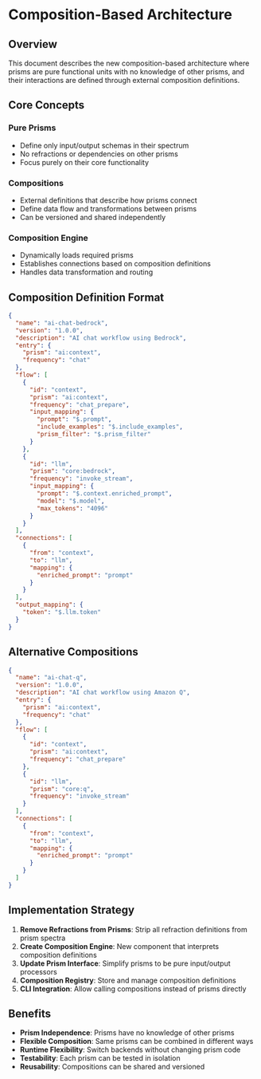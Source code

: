 # Composition-Based Architecture

## Overview

This document describes the new composition-based architecture where prisms are pure functional units with no knowledge of other prisms, and their interactions are defined through external composition definitions.

## Core Concepts

### Pure Prisms
- Define only input/output schemas in their spectrum
- No refractions or dependencies on other prisms
- Focus purely on their core functionality

### Compositions
- External definitions that describe how prisms connect
- Define data flow and transformations between prisms
- Can be versioned and shared independently

### Composition Engine
- Dynamically loads required prisms
- Establishes connections based on composition definitions
- Handles data transformation and routing

## Composition Definition Format

```json
{
  "name": "ai-chat-bedrock",
  "version": "1.0.0",
  "description": "AI chat workflow using Bedrock",
  "entry": {
    "prism": "ai:context",
    "frequency": "chat"
  },
  "flow": [
    {
      "id": "context",
      "prism": "ai:context",
      "frequency": "chat_prepare",
      "input_mapping": {
        "prompt": "$.prompt",
        "include_examples": "$.include_examples",
        "prism_filter": "$.prism_filter"
      }
    },
    {
      "id": "llm",
      "prism": "core:bedrock", 
      "frequency": "invoke_stream",
      "input_mapping": {
        "prompt": "$.context.enriched_prompt",
        "model": "$.model",
        "max_tokens": "4096"
      }
    }
  ],
  "connections": [
    {
      "from": "context",
      "to": "llm",
      "mapping": {
        "enriched_prompt": "prompt"
      }
    }
  ],
  "output_mapping": {
    "token": "$.llm.token"
  }
}
```

## Alternative Compositions

```json
{
  "name": "ai-chat-q",
  "version": "1.0.0", 
  "description": "AI chat workflow using Amazon Q",
  "entry": {
    "prism": "ai:context",
    "frequency": "chat"
  },
  "flow": [
    {
      "id": "context",
      "prism": "ai:context", 
      "frequency": "chat_prepare"
    },
    {
      "id": "llm",
      "prism": "core:q",
      "frequency": "invoke_stream"
    }
  ],
  "connections": [
    {
      "from": "context",
      "to": "llm",
      "mapping": {
        "enriched_prompt": "prompt"
      }
    }
  ]
}
```

## Implementation Strategy

1. **Remove Refractions from Prisms**: Strip all refraction definitions from prism spectra
2. **Create Composition Engine**: New component that interprets composition definitions
3. **Update Prism Interface**: Simplify prisms to be pure input/output processors
4. **Composition Registry**: Store and manage composition definitions
5. **CLI Integration**: Allow calling compositions instead of prisms directly

## Benefits

- **Prism Independence**: Prisms have no knowledge of other prisms
- **Flexible Composition**: Same prisms can be combined in different ways
- **Runtime Flexibility**: Switch backends without changing prism code
- **Testability**: Each prism can be tested in isolation
- **Reusability**: Compositions can be shared and versioned